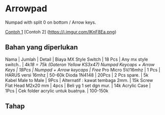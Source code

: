 # Arrowpad

Numpad with split 0 on bottom / Arrow keys.

[Contoh 1](https://i.imgur.com/BzeZXSA.png)
[Contoh 2] (https://i.imgur.com/lKnF8Ea.png)


## Bahan yang diperlukan 

Nama  						| Jumlah	| Detail 							| Biaya
MX Style Switch 			| 18 Pcs	| Any mx style switch..				| 4k*18 = 75k (Gateron Yellow KS3x47)
Numpad Keycaps + Arrow Keys | 18Pcs 	| Numpad + Arrow keycaps			| Free*
Pro Micro 5V/16mhz 			| 1 Pcs		| HARUS versi 16mhz					| 50-60k
Dioda 1N4148 				| 20Pcs 	| 2 Pcs spare.						| 5k		
Kabel Male to Male 			| 9Pcs 		| Alternatif : kawat tembaga 2mm.	| 15k
Screw Flat Head M2x20 mm 	| 4pcs 		| Beli yg 1 set dgn mur.			| 14k
Acrylic Case 				| 1Pcs 		| Cek folder acrylic untuk buatnya.	| 100-150k


## Tahap


